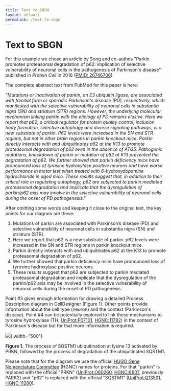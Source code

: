 ```yaml
---
title: Text to SBGN
layout: default
permalink: /text-to-sbgn
---
```


# Text to SBGN

For this example we chose an article by Song and co-authos "Parkin promotes proteasomal degradation of p62: implication of selective vulnerability of neuronal cells in the pathogenesis of Parkinson's disease" published in *Protein Cell* in 2016 ([PMID: 26746706](https://pubmed.ncbi.nlm.nih.gov/26746706/))

The complete abstract text from PubMed for this paper is here:

*"Mutations or inactivation of parkin, an E3 ubiquitin ligase, are associated with familial form or sporadic Parkinson's disease (PD), respectively, which manifested with the selective vulnerability of neuronal cells in substantia nigra (SN) and striatum (STR) regions. However, the underlying molecular mechanism linking parkin with the etiology of PD remains elusive. Here we report that p62, a critical regulator for protein quality control, inclusion body formation, selective autophagy and diverse signaling pathways, is a new substrate of parkin. P62 levels were increased in the SN and STR regions, but not in other brain regions in parkin knockout mice. Parkin directly interacts with and ubiquitinates p62 at the K13 to promote proteasomal degradation of p62 even in the absence of ATG5. Pathogenic mutations, knockdown of parkin or mutation of p62 at K13 prevented the degradation of p62. We further showed that parkin deficiency mice have pronounced loss of tyrosine hydroxylase positive neurons and have worse performance in motor test when treated with 6-hydroxydopamine hydrochloride in aged mice. These results suggest that, in addition to their critical role in regulating autophagy, p62 are subjected to parkin mediated proteasomal degradation and implicate that the dysregulation of parkin/p62 axis may involve in the selective vulnerability of neuronal cells during the onset of PD pathogenesis."*

After omitting some words and keeping it close to the original text, the key points for our diagram are these:

1. Mutations of parkin are associated with Parkinson’s disease (PD) and selective vulnerability of neuronal cells in substantia nigra (SN) and striatum (STR).  
2. Here we report that p62 is a new substrate of parkin. p62 levels were increased in the SN and STR regions in parkin knockout mice.  
3. Parkin directly interacts with and ubiquitinates p62 at the K13 to promote proteasomal degradation of p62.  
4. We further showed that parkin deficiency mice have pronounced loss of tyrosine hydroxylase positive neurons.  
5. These results suggest that p62 are subjected to parkin mediated proteasomal degradation and implicate that the dysregulation of the parkin/p62 axis may be involved in the selective vulnerability of neuronal cells during the onset of PD pathogenesis.  

Point #3 gives enough information for drawing a detailed Process Description diagram in CellDesigner (Figure 1). Other points provide information about the cell type (neuron) and the context (Parkinson's disease). Point #4 can be potentially explored to link these mechanisms to tyrosine hydroxylase (TH, [UniProt:P07101](https://www.uniprot.org/uniprotkb/P07101/entry), [HGNC:11782](https://www.genenames.org/data/gene-symbol-report/#!/hgnc_id/HGNC:11782)) in the context of Parkinson's disease but for that more information is required.

![](../images/guidelines/PARK2.png){:width="500"}

**Figure 1.** The process of SQSTM1 ubiquitination at lysine 13 activated by PRKN, followed by the process of degradation of the ubiquitinated SQSTM1.

Please note that for the diagram we use the official [HUGO Gene Nomenclature Committee](https://www.genenames.org/) (HGNC) names for proteins. For that "parkin" is replaced with the official "PRKN" ([UniProt:O60260](https://www.uniprot.org/uniprotkb/O60260/entry), [HGNC:8607](https://www.genenames.org/data/gene-symbol-report/#!/hgnc_id/HGNC:8607), previously PARK2)  and "p62" is replaced with the official "SQSTM1" ([UniProt:Q13501](https://www.uniprot.org/uniprotkb/Q13501/entry), [HGNC:11280](https://www.genenames.org/data/gene-symbol-report/#!/hgnc_id/HGNC:11280)).




<!--
**#1:** *"Mutations . . . of parkin . . . are associated with . . . Parkinson’s disease (PD), . . . selective vulnerability of neuronal cells in substantia nigra (SN) and striatum (STR) . . . "*.  
**#2:** *"Here we report that p62 . . . is a new substrate of parkin. P62 levels were increased in the SN and STR regions . . . in parkin knockout mice"*.  
**#3:** *"Parkin directly interacts with and ubiquitinates p62 at the K13 to promote proteasomal degradation of p62 . . . "*.  
**#4:** *"We further showed that parkin deficiency mice have pronounced loss of tyrosine hydroxylase positive neurons . . . "*.  
**#5:** *"These results suggest that . . . p62 are subjected to parkin mediated proteasomal degradation and implicate that the dysregulation of parkin/p62 axis may involve in the selective vulnerability of neuronal cells during the onset of PD pathogenesis"*.  
-->


